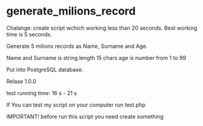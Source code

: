 # generate_milions_record

Chalange: create script wchich working less than 20 seconds.
Best working time is 5 seconds.

Generate 5 milions records as Name, Surname and Age.

Name and Surname is string length 15 chars
age is number from 1 to 99

Put into PostgreSQL database.

Relase 1.0.0

test running time: 16 s - 21 s

If You can test my script on your computer run test.php

IMPORTANT! before run this script you need create something

